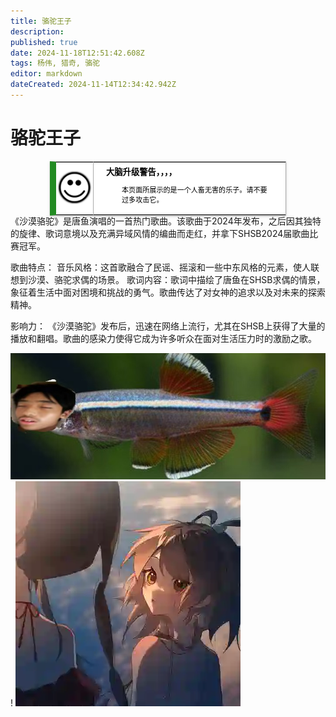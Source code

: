 ```yaml
---
title: 骆驼王子
description: 
published: true
date: 2024-11-18T12:51:42.608Z
tags: 杨伟, 猎奇, 骆驼
editor: markdown
dateCreated: 2024-11-14T12:34:42.942Z
---
```


# 骆驼王子
<style>
  /* 默认浅色模式样式 */
  .custom-table {
    font-size: 95%;
    width: 75%;
    margin: 0 auto -2px auto;
    box-shadow: 0 1px 2px 0 rgba(0,0,0,.14), 0 1px 5px 0 rgba(0,0,0,.12), 0 2px 1px -2px rgba(0,0,0,.2);
    border: 1px #AAA solid;
    border-left: 10px solid #228b22;
    border-collapse: collapse;
    background-color: white;
    color: black;
  }

  /* 深色模式样式 */
  @media (prefers-color-scheme: dark) {
    .custom-table {
      background-color: black;
      color: white;
      border-left: 10px solid #1E90FF;
    }
  }
</style>

<table class="custom-table">
  <tr>
    <td style="width: 55px; padding: 2px; text-align: center; border-right:1px solid #AAA;">
      <img src="/乐子.png" alt="乐子.png" />
    </td>
    <td style="padding: 5px 20px;">
      <b>大脑升级警告，，，，</b>
      <div style="font-size: smaller; margin: 2px 0px 2px 25px;">
        <p>本页面所展示的是一个人畜无害的乐子。请不要过多攻击它。</p>
      </div>
    </td>
  </tr>
</table>
《沙漠骆驼》是唐鱼演唱的一首热门歌曲。该歌曲于2024年发布，之后因其独特的旋律、歌词意境以及充满异域风情的编曲而走红，并拿下SHSB2024届歌曲比赛冠军。

歌曲特点：
音乐风格：这首歌融合了民谣、摇滚和一些中东风格的元素，使人联想到沙漠、骆驼求偶的场景。
歌词内容：歌词中描绘了唐鱼在SHSB求偶的情景，象征着生活中面对困境和挑战的勇气。歌曲传达了对女神的追求以及对未来的探索精神。

影响力：
《沙漠骆驼》发布后，迅速在网络上流行，尤其在SHSB上获得了大量的播放和翻唱。歌曲的感染力使得它成为许多听众在面对生活压力时的激励之歌。


![微信图片_20241114200833.jpg](/微信图片_20241114200833.jpg)!
![luotianyi3.png](/luotianyi3.png)